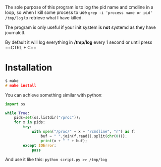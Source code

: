 The sole purpose of this program is to log the pid name and cmdline in a loop, so when I kill some process to use `grep -i 'process name or pid' /tmp/log` to retrieve what I have killed.

The program is only useful if your init system is **not** systemd as they have journalctl.

By default it will log everything in **/tmp/log** every 1 second or until press ==CTRL + C==

# Installation

```c
$ make
# make install
```

You can achieve something similar with python:

```python
import os

while True:
    pids=set(os.listdir("/proc"));
    for x in pids:
        try:
            with open("/proc/" + x + "/cmdline", "r") as f:
                buf = " ".join(f.read().split(chr(0)));
                print(x + " " + buf);
        except IOError:
            pass

```

And use it like this: `python script.py >> /tmp/log`
